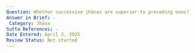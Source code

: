 ```yaml
---
Question: Whether successive jhānas are superior to preceding ones?
Answer in Brief: -
 Category: Jhāna
Sutta References: -
Date Entered: April 3, 2025
Review Status: Not started
---
```

